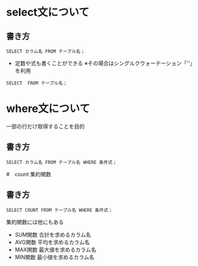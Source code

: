 # select文について
## 書き方

```
SELECT カラム名 FROM テーブル名；
```
- 定数や式も書くことができる
※その場合はシングルクウォーテーション「''」を利用

```
SELECT  FROM テーブル名；
```


# where文について
一部の行だけ取得することを目的

## 書き方
```
SELECT カラム名 FROM テーブル名 WHERE 条件式；
```

 #　count 集約関数
 ## 書き方
```
SELECT COUNT FROM テーブル名 WHERE 条件式；
```
集約関数には他にもある
- SUM関数 合計を求めるカラム名
- AVG関数 平均を求めるカラム名
- MAX関数 最大値を求めるカラム名
- MIN関数 最小値を求めるカラム名


